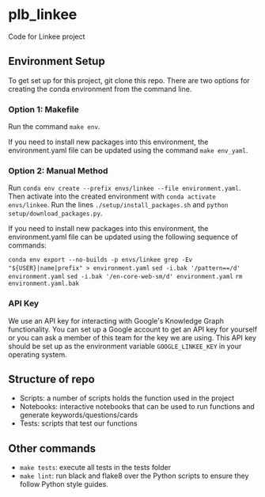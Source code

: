 # plb_linkee
Code for Linkee project

## Environment Setup

To get set up for this project, git clone this repo. There are two options for creating the conda environment from the command line.

### Option 1: Makefile
Run the command `make env`. 

If you need to install new packages into this environment, the environment.yaml file can be updated using the command `make env_yaml`.

### Option 2: Manual Method
Run `conda env create --prefix envs/linkee --file environment.yaml`.
Then activate into the created environment with `conda activate envs/linkee`.
Run the lines `./setup/install_packages.sh` and `python setup/download_packages.py`.

If you need to install new packages into this environment, the environment.yaml file can be updated using the following sequence of commands:

`conda env export --no-builds -p envs/linkee grep -Ev "${USER}|name|prefix" > environment.yaml`
`sed -i.bak '/pattern==/d' environment.yaml`
`sed -i.bak '/en-core-web-sm/d' environment.yaml`
`rm environment.yaml.bak`

### API Key
We use an API key for interacting with Google's Knowledge Graph functionality. You can set up a Google account to get an API key for yourself or you can ask a member of this team for the key we are using. This API key should be set up as the environment variable `GOOGLE_LINKEE_KEY` in your operating system.

## Structure of repo

- Scripts: a number of scripts holds the function used in the project
- Notebooks: interactive notebooks that can be used to run functions and generate keywords/questions/cards
- Tests: scripts that test our functions

## Other commands

- `make tests`: execute all tests in the tests folder
- `make lint`: run black and flake8 over the Python scripts to ensure they follow Python style guides.
